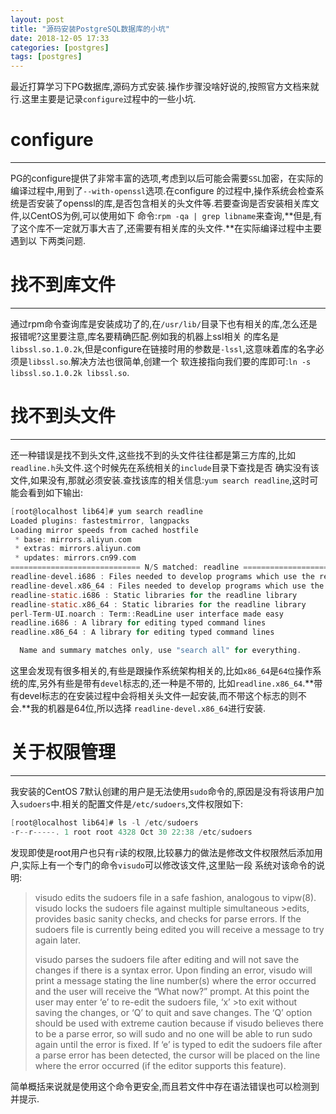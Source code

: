```yaml
---
layout: post
title: "源码安装PostgreSQL数据库的小坑"
date: 2018-12-05 17:33
categories: [postgres]
tags: [postgres]
---
```


最近打算学习下PG数据库,源码方式安装.操作步骤没啥好说的,按照官方文档来就行.这里主要是记录`configure`过程中的一些小坑.

# configure
---
PG的configure提供了非常丰富的选项,考虑到以后可能会需要`SSL`加密，在实际的编译过程中,用到了`--with-openssl`选项.在configure
的过程中,操作系统会检查系统是否安装了openssl的库,是否包含相关的头文件等.若要查询是否安装相关库文件,以CentOS为例,可以使用如下
命令:`rpm -qa | grep libname`来查询,**但是,有了这个库不一定就万事大吉了,还需要有相关库的头文件.**在实际编译过程中主要遇到以
下两类问题.

# 找不到库文件
---
通过rpm命令查询库是安装成功了的,在`/usr/lib/`目录下也有相关的库,怎么还是报错呢?这里要注意,库名要精确匹配.例如我的机器上ssl相关
的库名是`libssl.so.1.0.2k`,但是configure在链接时用的参数是`-lssl`,这意味着库的名字必须是`libssl.so`.解决方法也很简单,创建一个
软连接指向我们要的库即可:`ln -s libssl.so.1.0.2k libssl.so`.

# 找不到头文件
---
还一种错误是找不到头文件,这些找不到的头文件往往都是第三方库的,比如`readline.h`头文件.这个时候先在系统相关的`include`目录下查找是否
确实没有该文件,如果没有,那就必须安装.查找该库的相关信息:`yum search readline`,这时可能会看到如下输出:
```c
[root@localhost lib64]# yum search readline
Loaded plugins: fastestmirror, langpacks
Loading mirror speeds from cached hostfile
 * base: mirrors.aliyun.com
 * extras: mirrors.aliyun.com
 * updates: mirrors.cn99.com
============================= N/S matched: readline =======================================
readline-devel.i686 : Files needed to develop programs which use the readline library
readline-devel.x86_64 : Files needed to develop programs which use the readline library
readline-static.i686 : Static libraries for the readline library
readline-static.x86_64 : Static libraries for the readline library
perl-Term-UI.noarch : Term::ReadLine user interface made easy
readline.i686 : A library for editing typed command lines
readline.x86_64 : A library for editing typed command lines

  Name and summary matches only, use "search all" for everything.
```
这里会发现有很多相关的,有些是跟操作系统架构相关的,比如`x86_64`是`64位`操作系统的库,另外有些是带有`devel`标志的,还一种是不带的,
比如`readline.x86_64`.**带有devel标志的在安装过程中会将相关头文件一起安装,而不带这个标志的则不会.**我的机器是64位,所以选择
`readline-devel.x86_64`进行安装.

# 关于权限管理
---
我安装的CentOS 7默认创建的用户是无法使用`sudo`命令的,原因是没有将该用户加入`sudoers`中.相关的配置文件是`/etc/sudoers`,文件权限如下:
```c
[root@localhost lib64]# ls -l /etc/sudoers
-r--r-----. 1 root root 4328 Oct 30 22:38 /etc/sudoers
```
发现即使是root用户也只有`r`读的权限,比较暴力的做法是修改文件权限然后添加用户,实际上有一个专门的命令`visudo`可以修改该文件,这里贴一段
系统对该命令的说明:
> visudo edits the sudoers file in a safe fashion, analogous to vipw(8).  visudo locks the sudoers file against multiple 
> simultaneous >edits, provides basic sanity checks, and checks for parse errors. If the sudoers file is currently being 
> edited you will receive a message to try again later.
>
> visudo parses the sudoers file after editing and will not save the changes if there is a syntax error.  Upon finding an 
> error, visudo will print a message stating the line number(s) where the error occurred and the user will receive the 
> “What now?” prompt. At this point the user may enter ‘e’ to re-edit the sudoers file, ‘x’ >to exit without saving the 
> changes, or ‘Q’ to quit and save changes. The ‘Q’ option should be used with extreme caution because if visudo believes 
> there to be a parse error, so will sudo and no one will be able to run sudo again until the error is fixed.  If ‘e’ is
> typed to edit the sudoers file after a parse error has been detected, the cursor will be placed on the line where the 
> error occurred (if the editor supports this feature).

简单概括来说就是使用这个命令更安全,而且若文件中存在语法错误也可以检测到并提示.
